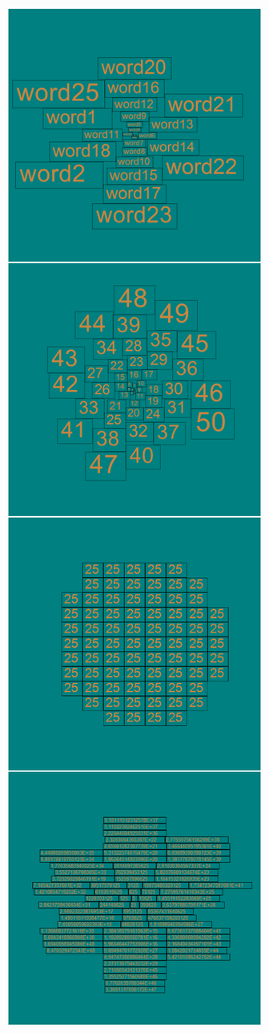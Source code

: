 ![FirstTagCloudExample](https://github.com/Sanchezz17/tdd/blob/master/cs/TagsCloudVisualization/Examples/first.png)
![SecondTagCloudExample](https://github.com/Sanchezz17/tdd/blob/master/cs/TagsCloudVisualization/Examples/second.png)
![ThirdTagCloudExample](https://github.com/Sanchezz17/tdd/blob/master/cs/TagsCloudVisualization/Examples/third.png)
![FourthTagCloudExample](https://github.com/Sanchezz17/tdd/blob/master/cs/TagsCloudVisualization/Examples/fourth.png)
